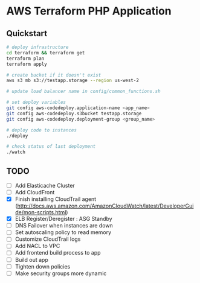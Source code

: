 # AWS Terraform PHP Application

## Quickstart
```sh
# deploy infrastructure
cd terraform && terraform get
terraform plan
terraform apply

# create bucket if it doesn't exist
aws s3 mb s3://testapp.storage --region us-west-2

# update load balancer name in config/common_functions.sh

# set deploy variables
git config aws-codedeploy.application-name <app_name>
git config aws-codedeploy.s3bucket testapp.storage
git config aws-codedeploy.deployment-group <group_name>

# deploy code to instances
./deploy

# check status of last deployment
./watch
```

## TODO

- [ ] Add Elasticache Cluster
- [ ] Add CloudFront
- [X] Finish installing CloudTrail agent (http://docs.aws.amazon.com/AmazonCloudWatch/latest/DeveloperGuide/mon-scripts.html)
- [X] ELB Register/Deregister : ASG Standby
- [ ] DNS Failover when instances are down
- [ ] Set autoscaling policy to read memory
- [ ] Customize CloudTrail logs
- [ ] Add NACL to VPC
- [ ] Add frontend build process to app
- [ ] Build out app
- [ ] Tighten down policies
- [ ] Make security groups more dynamic
